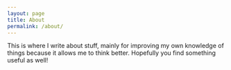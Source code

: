 ```yaml
---
layout: page
title: About
permalink: /about/
---
```


This is where I write about stuff, mainly for improving my own knowledge of things because it allows me to think better. Hopefully you find something useful as well! 
